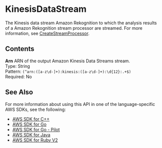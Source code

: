 # KinesisDataStream<a name="API_KinesisDataStream"></a>

The Kinesis data stream Amazon Rekognition to which the analysis results of a Amazon Rekognition stream processor are streamed\. For more information, see [CreateStreamProcessor](API_CreateStreamProcessor.md)\.

## Contents<a name="API_KinesisDataStream_Contents"></a>

 **Arn**   <a name="rekognition-Type-KinesisDataStream-Arn"></a>
ARN of the output Amazon Kinesis Data Streams stream\.  
Type: String  
Pattern: `(^arn:([a-z\d-]+):kinesis:([a-z\d-]+):\d{12}:.+$)`   
Required: No

## See Also<a name="API_KinesisDataStream_SeeAlso"></a>

For more information about using this API in one of the language\-specific AWS SDKs, see the following:
+  [AWS SDK for C\+\+](https://docs.aws.amazon.com/goto/SdkForCpp/rekognition-2016-06-27/KinesisDataStream) 
+  [AWS SDK for Go](https://docs.aws.amazon.com/goto/SdkForGoV1/rekognition-2016-06-27/KinesisDataStream) 
+  [AWS SDK for Go \- Pilot](https://docs.aws.amazon.com/goto/SdkForGoPilot/rekognition-2016-06-27/KinesisDataStream) 
+  [AWS SDK for Java](https://docs.aws.amazon.com/goto/SdkForJava/rekognition-2016-06-27/KinesisDataStream) 
+  [AWS SDK for Ruby V2](https://docs.aws.amazon.com/goto/SdkForRubyV2/rekognition-2016-06-27/KinesisDataStream) 